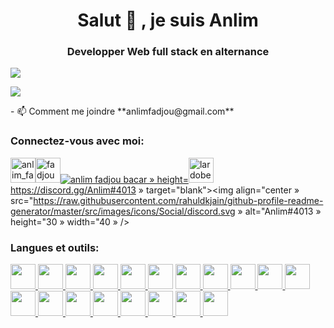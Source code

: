 <h1 align="center">Salut 👋 , je suis Anlim </h1><h3 align="center">Developper Web full stack en alternance</h3><p align="left"> <img src="https://komarev.com/ghpvc/?username=afadjou&label=Profile%20views&color=0e75b6&style=flat » alt="afadjou » /> </p>




<p align="left"> <a href="https://twitter.com/anlim_fadjou » target="blank"><img src="https://img.shields.io/twitter/follow/anlim_fadjou?logo=twitter&style=for-the-badge » alt="anlim_fadjou » /></a> </p>- 📫 Comment me joindre **anlimfadjou@gmail.com**

<h3 align="left">Connectez-vous avec moi:</h3>


<p align="left">
<a href="https://twitter.com/anlim_fadjou » target="blank"><img align="center » src="https://raw.githubusercontent.com/rahuldkjain/github-profile-readme-generator/master/src/images/icons/Social/twitter.svg » alt="anlim_fadjou » height="30 » width="40 » /></a><
a href="https://linkedin.com/in/fadjou bacar anlim » target="blank"><img align="center » src="https://raw.githubusercontent.com/rahuldkjain/github-profile-readme-generator/master/src/images/icons/Social/linked-in-alt.svg » alt="fadjou bacar anlim » height="30 » width="40 » /></a>
<a href="https://fb.com/anlim fadjou bacar » target="blank"><img align="center » src="https://raw.githubusercontent.com/rahuldkjain/github-profile-readme-generator/master/src/images/icons/Social/facebook.svg » alt="anlim fadjou bacar » height="30 » width= « 40 » /></a><a href="https://instagram.com/lardoben » target="blank"><img align="center » src="https://raw.githubusercontent.com/rahuldkjain/github-profile-readme-generator/master/src/images/icons/Social/instagram.svg » alt="lardoben » height="30 » width="40 » /></a>

<a href="https://discord.gg/Anlim#4013 » target="blank"><img align="center » src="https://raw.githubusercontent.com/rahuldkjain/github-profile-readme-generator/master/src/images/icons/Social/discord.svg » alt="Anlim#4013 » height="30 » width="40 » /></a></p><h3 align="left">Langues et outils:</h3>



<p align="left"> <a href="https://angular.io » target="_blank » rel="noreferrer"> <img src="https://angular.io/assets/images/logos/angular/angular.svg » alt="angulaire » width="40 » height="40"/> </a> <a href="https://angular.io » target="_blank » rel="noreferrer"> <img src="https://raw.githubusercontent.com/devicons/devicon/master/icons/angularjs/angularjs-original-wordmark.svg » alt="angularjs » width="40 » height="40"/> </a> <a href="https://www.w3schools.com/css/ » target="_blank » rel="noreferrer"> <img src="https://raw.githubusercontent.com/devicons/devicon/master/icons/css3/css3-original-wordmark.svg » alt="css3 » width="40 » height="40"/> </a> <a href="https://www.docker.com/ » target="_blank » rel="noreferrer"> <img src="https://raw.githubusercontent.com/devicons/devicon/master/icons/docker/docker-original-wordmark.svg » alt="docker » width="40 » height="40"/> </a> <a href="https://firebase.google.com/ » target="_blank » rel="noreferrer"> <img src="https://www.vectorlogo.zone/logos/firebase/firebase-icon.svg » alt="firebase » width="40 » height="40"/> </a> <une heureef="https://git-scm.com/ » target="_blank » rel="noreferrer"> <img src="https://www.vectorlogo.zone/logos/git-scm/git-scm-icon.svg » alt="git » width="40 » height="40"/> </a> <a href="https://www.w3.org/html/ » target="_blank » rel="noreferrer"> <img src="https://raw.githubusercontent.com/devicons/devicon/master/icons/html5/html5-original-wordmark.svg » alt="html5 » width="40 » height="40"/> </a> <a href="https://www.java.com » target="_blank » rel="noreferrer"> <img src="https://raw.githubusercontent.com/devicons/devicon/master/icons/java/java-original.svg » alt="java » width="40 » height="40"/> </a> <a href="https://developer.mozilla.org/en-US/docs/Web/JavaScript » target="_blank » rel="noreferrer"> <img src="https://raw.githubusercontent.com/devicons/devicon/master/icons/javascript/javascript-original.svg » alt="javascript » width="40 » height="40"/> </a> <a href="https://www.mongodb.com/ » target="_blank » rel="noreferrer"> <img src="https://raw.githubusercontent.com/devicons/devicon/master/icons/mongodb/mongodb-original-wordmark.svg » alt="mongodb » width="40 » height="40"/> </a> <a href="https://www.microsoft.com/en-us/sql-server » target="_blank » rel="noreferrer"> <img src="https://www.svgrepo.com/show/303229/microsoft-sql-server-logo.svg » alt="mssql » width="40 » height="40"/> </a> <a href="https://www.mysql.com/ » target="_blank » rel="noreferrer"> <img src="https://raw.githubusercontent.com/devicons/devicon/master/icons/mysql/mysql-original-wordmark.svg » alt="mysql » width="40 » height="40"/> </a> <a href="https://nodejs.org » target="_blank » rel="noreferrer"> <img src="https://raw.githubusercontent.com/devicons/devicon/master/icons/nodejs/nodejs-original-wordmark.svg » alt="nodejs » width="40 » height="40"/> </a> <a href="https://www.php.net » target="_blank » rel="noreferrer"> <img src="https://raw.githubusercontent.com/devicons/devicon/master/icons/php/php-original.svg » alt="php » width="40 » height="40"/> </a> <a href="https://www.python.org » target="_blank » rel="noreferrer"> <img src="https://raw.githubusercontent.com/devicons/devicon/master/icons/python/python-original.svg » alt="python » width="40 » height="40"/> </a> <a href="https://reactjs.org/ » target="_blank » rel="noreferrer"> <img src="https://raw.githubusercontent.com/devicons/devicon/master/icons/react/react-original-wordmark.svg » alt="react » width="40 » height="40"/> </a> <a href="https://reactnative.dev/ » target="_blank » rel="noreferrer"> <img src="https://reactnative.dev/img/header_logo.svg » alt="reactnative » width="40 » height="40"/> </a> <a href="https://www.typescriptlang.org/ » target="_blank » rel="noreferrer"> <img src="https://raw.githubusercontent.com/devicons/devicon/master/icons/typescript/typescript-original.svg » alt="typescript » width="40 » height="40"/> </a> <a href="https://vuejs.org/ » target="_blank » rel="noreferrer"> <img src="https://raw.githubusercontent.com/devicons/devicon/master/icons/vuejs/vuejs-original-wordmark.svg » alt="vuejs » width="40 » height="40"/> </a> </p>

<p>&nbsp;<img align="center » src="https://github-readme-stats.vercel.app/api?username=afadjou&show_icons=true&locale=en » alt="afadjou » /></p>
